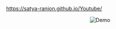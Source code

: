 https://satya-ranjon.github.io/Youtube/

<div align="center">
  <img alt="Demo" src="Screenshot_3.png" />
</div>
